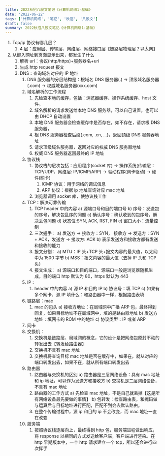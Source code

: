 ```yaml
---
title: 2022秋招八股文笔记《计算机网络1-基础》
date: '2022-06-22'
tags: ['计算机网络', '笔记', '秋招', '八股文']
draft: false
summary: 2022秋招八股文笔记《计算机网络1-基础》
---
```


1. Tcp/ip 协议有哪几层？
   1. 4 层：应用层、传输层、网络层、网络接口层【链路层物理层？以太网】
2. 从键入网址到页面显示出来，都发生了什么
   1. 解析 url：协议(http/https)+服务器名+uri
   2. 生成 http request 报文
   3. DNS：查询域名对应的 IP 地址
      1. DNS 服务器的分层结构是：根域名 DNS 服务器(.) -> 顶级域名服务器(.com) -> 权威域名服务器(xxx.com)
      2. 域名解析的工作流程
         1. 先检查本地的缓存，包括：浏览器缓存、操作系统缓存、host 文件。
         2. 域名解析的请求发送给本地 DNS 服务器，可以自己设置，也可以由 DHCP 自动设置
         3. 本地 DNS 服务器会检查缓存中是否存在，如不存在，请求根 DNS 服务器，
         4. 根 DNS 服务器检查后缀(.com, .cn, …)，返回顶级 DNS 服务器地址
         5. 请求顶级域名服务器，返回对应的权威 DNS 服务器地址
         6. 权威 DNS 服务器返回最终的 IP 地址
      3. 协议栈
         1. 协议栈的层次包括：应用程序(socket 库) -> 操作系统(传输层：TCP/UDP，网络层: IP/ICMP/ARP) -> 驱动程序(网卡驱动) -> 硬件(网卡)
            1. ICMP 协议：用于网络的调试信息
            2. ARP 协议：根据 ip 地址查询对应 mac 地址
         2. 浏览器调用 socket 库，使协议栈工作
      4. TCP：解决可靠传输
         1. TCP header 中的内容
            a) 源端口号和目的端口号
            b) 序号：发送包的序号，解决包乱序的问题
            c) 确认序号：确认收到的包序号，解决丢包问题
            d) 状态位:SYN, ACK, RST, FIN
            e) 窗口大小：流量控制
         2. 三次握手：
            a) 发送方 -> 接收方：SYN， 接收方 -> 发送方：SYN + ACK，发送方 -> 接收方: ACK
            b) 表示发送方和接收方都有发送和接收的能力
         3. 报文分割：
            a) MTU：IP 头+TCP 头+报文内容的最大值，以太网中为 1500 字节
            b) MSS：报文内容的最大值（去掉 IP 头和 TCP 头）
         4. 报文生成：
            a) 源端口和目的端口，源端口一般是浏览器随机生成，目的端口 http 默认为 80，https 默认为 443
      5. IP：
         1. header 中的内容
            a) 源 IP 和目的 IP
            b) 协议号：填 TCP
            c) 如果有多个网卡，源 IP 填什么：和路由器中一样，根据路由表填
      6. 链路层：mac
         1. mac 的包头
            a) 接收方地址：在局域网中广播 ARP 包，最终得到回复，如果目标地址不在局域网中，填的是路由器地址
            b) 发送方地址：填网卡的 ROM 中的地址
            c) 协议类型：IP 或者 ARP
      7. 网卡
      8. 交换机：
         1. 交换机是链路层、局域网的概念，它的设计是把网络包原封不动的转发出去【转发给路由器】
         2. 交换机不具有 mac 地址
         3. 交换机将查询目标 mac 地址是否在缓存中，如果在，就从对应的端口转发出去，如果不在，就从所有端口转发出去
      9. 路由器
         1. 路由器与交换机的区别
            a) 路由器是三层网络设备：具有 mac 地址和 ip 地址，可以作为发送方和接收方
            b) 交换机是二层网络设备，不具有 mac 地址
         2. 路由器的工作方式
            a) 先检查 mac 地址，不是自己就丢掉【这是所有网络设备最先要做的事情】
            b) 包转发：检查路由表，和掩码做与运算后与目标地址进行匹配，匹配不到会去默认路由。
         3. 在整个传输过程中，源 ip 和目的 ip 不会改变，而 mac 地址一直在改变
      10. 服务端
          1. 按照协议栈逐层向上，最终得到 http 包，服务端进程做出响应，将 response 以相同的方式发送给客户端，客户端进行渲染。在 http 早期版本中，一个 http 请求建立一个 tcp，所以还会进行四次挥手
